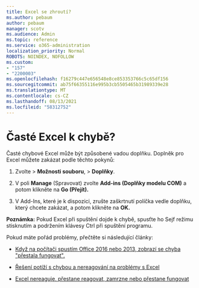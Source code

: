 ```yaml
---
title: Excel se zhroutí?
ms.author: pebaum
author: pebaum
manager: scotv
ms.audience: Admin
ms.topic: reference
ms.service: o365-administration
localization_priority: Normal
ROBOTS: NOINDEX, NOFOLLOW
ms.custom:
- "157"
- "2200003"
ms.openlocfilehash: f16279c447e656548e8ce853353766c5c65df156
ms.sourcegitcommit: ab75f66355116e995b3cb5505465b31989339e28
ms.translationtype: MT
ms.contentlocale: cs-CZ
ms.lasthandoff: 08/13/2021
ms.locfileid: "58312752"
---
```

# <a name="frequent-excel-crashes"></a>Časté Excel k chybě?

Časté chybové Excel může být způsobené vadou doplňku. Doplněk pro Excel můžete zakázat podle těchto pokynů:
  
1. Zvolte  \> **Možnosti souboru**, \> **Doplňky**.

2. V poli **Manage** (Spravovat) zvolte **Add-ins (Doplňky modelu COM)** a potom klikněte na **Go (Přejít).**

3. V Add-Ins, které je k dispozici, zrušte zaškrtnutí políčka vedle doplňku, který chcete zakázat, a potom klikněte na **OK.**

**Poznámka:** Pokud Excel při spuštění dojde k chybě, spusťte ho Sejf režimu stisknutím a podržením klávesy Ctrl při spuštění programu.
  
Pokud máte pořád problémy, přečtěte si následující články:
  
- [Když na počítači spustím Office 2016 nebo 2013, zobrazí se chyba "přestala fungovat".](https://support.office.com/article/52bd7985-4e99-4a35-84c8-2d9b8301a2fa.aspx)

- [Řešení potíží s chybou a nereagování na problémy s Excel](https://support.microsoft.com/help/2758592/how-to-troubleshoot-crashing-and-not-responding-issues-with-excel)

- [Excel nereaguje, přestane reagovat, zamrzne nebo přestane fungovat](https://support.office.com/article/37e7d3c9-9e84-40bf-a805-4ca6853a1ff4.aspx)
